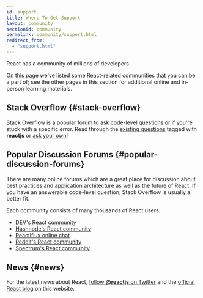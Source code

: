 ```yaml
---
id: support
title: Where To Get Support
layout: community
sectionid: community
permalink: community/support.html
redirect_from:
  - "support.html"
---
```


React has a community of millions of developers.

On this page we've listed some React-related communities that you can be a part of; see the other pages in this section for additional online and in-person learning materials.

## Stack Overflow {#stack-overflow}

Stack Overflow is a popular forum to ask code-level questions or if you're stuck with a specific error. Read through the [existing questions](https://stackoverflow.com/questions/tagged/reactjs) tagged with **reactjs** or [ask your own](https://stackoverflow.com/questions/ask?tags=reactjs)!

## Popular Discussion Forums {#popular-discussion-forums}

There are many online forums which are a great place for discussion about best practices and application architecture as well as the future of React. If you have an answerable code-level question, Stack Overflow is usually a better fit.

Each community consists of many thousands of React users.

* [DEV's React community](https://dev.to/t/react)
* [Hashnode's React community](https://hashnode.com/n/reactjs)
* [Reactiflux online chat](https://discord.gg/0ZcbPKXt5bZjGY5n)
* [Reddit's React community](https://www.reddit.com/r/reactjs/)
* [Spectrum's React community](https://spectrum.chat/react)

## News {#news}

For the latest news about React, [follow **@reactjs** on Twitter](https://twitter.com/reactjs) and the [official React blog](/blog/) on this website.
